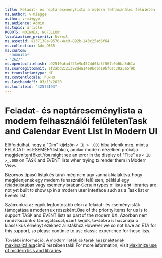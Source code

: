 ```yaml
---
title: Feladat- és naptáreseménylista a modern felhasználói felületen
ms.author: v-miegge
author: v-miegge
ms.audience: Admin
ms.topic: article
ROBOTS: NOINDEX, NOFOLLOW
localization_priority: Normal
ms.assetid: 6137138a-9570-4ac9-892b-143c25ad6f64
ms.collection: Adm_O365
ms.custom:
- "9000153"
- "2627"
ms.openlocfilehash: c92510a6a4f23e9c4524d08a3f567d0b6ba5d61a
ms.sourcegitcommit: ef2abd2221398dea14e9bdbd19bf6ac3823a5f9b
ms.translationtype: MT
ms.contentlocale: hu-HU
ms.lasthandoff: 03/10/2020
ms.locfileid: "42573193"
---
```

# <a name="task-and-calendar-event-list-in-modern-ui"></a><span data-ttu-id="3a6b8-102">Feladat- és naptáreseménylista a modern felhasználói felületen</span><span class="sxs-lookup"><span data-stu-id="3a6b8-102">Task and Calendar Event List in Modern UI</span></span>

<span data-ttu-id="3a6b8-103">Előfordulhat, hogy a "Cím" kijelzőn `< ID >_.000` hiba jelenik meg, mint a FELADAT- és ESEMÉNYlistákon, amikor modern nézetben próbálja megjeleníteni őket.</span><span class="sxs-lookup"><span data-stu-id="3a6b8-103">You might see an error in the display of "Title" as `< ID >_.000` on TASK and EVENT lists when trying to render them in Modern View.</span></span>

<span data-ttu-id="3a6b8-104">Bizonyos típusú listák és tárak még nem úgy vannak kialakítva, hogy megjelenjenek egy modern felhasználói felületen, például egy feladatlistában vagy eseménylistában.</span><span class="sxs-lookup"><span data-stu-id="3a6b8-104">Certain types of lists and libraries are not yet built to show up in a modern user interface such as a Task list or Events list.</span></span>

<span data-ttu-id="3a6b8-105">Számunkra az egyik legfontosabb elem a feladat- és eseménylisták támogatása a modern ux részeként.</span><span class="sxs-lookup"><span data-stu-id="3a6b8-105">One of the priority items for us is to support TASK and EVENT lists as part of the modern UX.</span></span> <span data-ttu-id="3a6b8-106">Azonban nem rendelkezünk e támogatással, ezért kérjük, továbbra is használja a klasszikus élményt ezekhez a listákhoz.</span><span class="sxs-lookup"><span data-stu-id="3a6b8-106">However we do not have an ETA for this support, so please continue to use classic experience for these lists.</span></span>

<span data-ttu-id="3a6b8-107">További információ: [A modern listák és tárak használatának maximalizálása](https://docs.microsoft.com/sharepoint/dev/transform/modernize-userinterface-lists-and-libraries)című részében talál.</span><span class="sxs-lookup"><span data-stu-id="3a6b8-107">For more information, visit [Maximize use of modern lists and libraries](https://docs.microsoft.com/sharepoint/dev/transform/modernize-userinterface-lists-and-libraries).</span></span>
